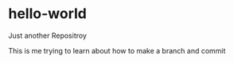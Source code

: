 # hello-world
Just another Repositroy

This is me trying to learn about how to make a branch and commit
